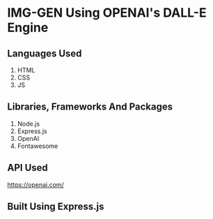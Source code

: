 # IMG-GEN Using OPENAI's DALL-E Engine


## Languages Used

1. HTML
2. CSS
3. JS

## Libraries, Frameworks And Packages

1. Node.js
2. Express.js
3. OpenAI
4. Fontawesome

## API Used

https://openai.com/

## Built Using Express.js
